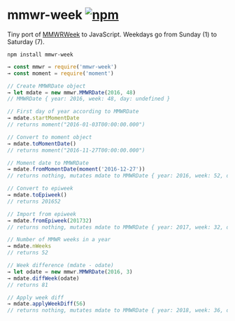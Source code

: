 # mmwr-week [![npm](https://img.shields.io/npm/v/mmwr-week.svg)](https://www.npmjs.com/package/mmwr-week)

Tiny port of [MMWRWeek](https://github.com/jarad/MMWRweek) to JavaScript.
Weekdays go from Sunday (1) to Saturday (7).

```shell
npm install mmwr-week
```

```js
→ const mmwr = require('mmwr-week')
→ const moment = require('moment')

// Create MMWRDate object
→ let mdate = new mmwr.MMWRDate(2016, 48)
// MMWRDate { year: 2016, week: 48, day: undefined }

// First day of year according to MMWRDate
→ mdate.startMomentDate
// returns moment("2016-01-03T00:00:00.000")

// Convert to moment object
→ mdate.toMomentDate()
// returns moment("2016-11-27T00:00:00.000")

// Moment date to MMWRDate
→ mdate.fromMomentDate(moment('2016-12-27'))
// returns nothing, mutates mdate to MMWRDate { year: 2016, week: 52, day: 3 }

// Convert to epiweek
→ mdate.toEpiweek()
// returns 201652

// Import from epiweek
→ mdate.fromEpiweek(201732)
// returns nothing, mutates mdate to MMWRDate { year: 2017, week: 32, day: 1 }

// Number of MMWR weeks in a year
→ mdate.nWeeks
// returns 52

// Week difference (mdate - odate)
→ let odate = new mmwr.MMWRDate(2016, 3)
→ mdate.diffWeek(odate)
// returns 81

// Apply week diff
→ mdate.applyWeekDiff(56)
// returns nothing, mutates mdate to MMWRDate { year: 2018, week: 36, day: 1 }
```
